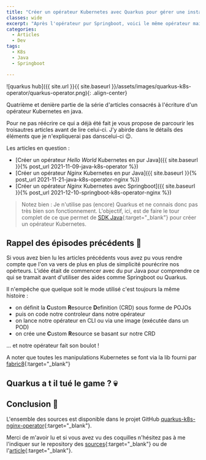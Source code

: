 ```yaml
---
title: "Créer un opérateur Kubernetes avec Quarkus pour gérer une instance Nginx."
classes: wide
excerpt: "Après l'opérateur pur Springboot, voici le même opérateur mais avec Quarkus."
categories:
  - Articles
  - Dev
tags:
  - K8s
  - Java
  - Springboot

---
```


![quarkus hub]({{ site.url }}{{ site.baseurl }}/assets/images/quarkus-k8s-operator/quarkus-operator.png){: .align-center}

Quatrième et denière partie de la série d'articles consacrés à l'écriture d'un opérateur Kubernetes en java.

Pour ne pas réécrire ce qui a déjà été fait je vous propose de parcourir les troisautres articles avant de lire celui-ci.
J'y abirde dans le détails des éléments que je n'expliquerai pas danscelui-ci 😉.

Les articles en question :
 - [Créer un opérateur _Hello World_ Kubernetes en pur Java]({{ site.baseurl }}{% post_url 2021-11-09-java-k8s-operator %}) 
 - [Créer un opérateur _Nginx_ Kubernetes en pur Java]({{ site.baseurl }}{% post_url 2021-11-21-java-k8s-operator-nginx %}) 
 - [Créer un opérateur _Nginx_ Kubernetes avec Springboot]({{ site.baseurl }}{% post_url 2021-12-10-springboot-k8s-operator-nginx %}) 

> Notez bien : 
> Je n'utilise pas (encore) Quarkus et ne connais donc pas très bien son fonctionnement.
> L'objectif, ici, est de faire le tour complet de ce que permet de [SDK Java](https://javaoperatorsdk.io/){:target="_blank"} pour créer un opérateur Kubernetes.


## Rappel des épisodes précédents 💬

Si vous avez bien lu les articles précédents vous avez pu vous rendre compte que l'on va vers de plus en plus de simplicité pourécrire nos opérteurs.
L'idée était de commencer avec du pur Java pour comprendre ce qui se tramait avant d'utiliser des aides comme Springboot ou Quarkus.

Il n'empêche que quelque soit le mode utilisé c'est toujours la même histoire : 
 - on définit la **C**ustom **R**esource **D**efinition (CRD) sous forme de POJOs 
 - puis on code notre controleur dans notre opérateur
 - on lance notre opérateur en CLI ou via une image (exécutée dans un POD)
 - on crée une **C**ustom **R**esource se basant sur notre CRD 

... et notre opérateur fait son boulot !

A noter que toutes les manipulations Kubernetes se font via la lib fourni par  [fabric8](https://github.com/fabric8io/kubernetes-client/){:target="_blank"} 

## Quarkus a t il tué le game ? 💀

## Conclusion 🧐

L'ensemble des sources est disponible dans le projet GitHub [quarkus-k8s-nginx-operator](https://github.com/philippart-s/quarkus-k8s-nginx-operator){:target="_blank"}.

Merci de m'avoir lu et si vous avez vu des coquilles n'hésitez pas à me l'indiquer sur le repository des [sources](https://github.com/philippart-s/quarkus-k8s-nginx-operator){:target="_blank"} ou de l'[article](https://github.com/philippart-s/blog){:target="_blank"}.

